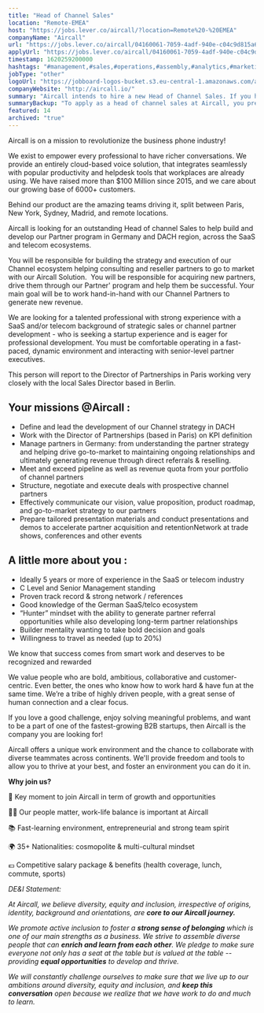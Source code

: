 ```yaml
---
title: "Head of Channel Sales"
location: "Remote-EMEA"
host: "https://jobs.lever.co/aircall/?location=Remote%20-%20EMEA"
companyName: "Aircall"
url: "https://jobs.lever.co/aircall/04160061-7059-4adf-940e-c04c9d815a66"
applyUrl: "https://jobs.lever.co/aircall/04160061-7059-4adf-940e-c04c9d815a66/apply"
timestamp: 1620259200000
hashtags: "#management,#sales,#operations,#assembly,#analytics,#marketing,#css,#German"
jobType: "other"
logoUrl: "https://jobboard-logos-bucket.s3.eu-central-1.amazonaws.com/aircall"
companyWebsite: "http://aircall.io/"
summary: "Aircall intends to hire a new Head of Channel Sales. If you have 5 years or more of experience in the SaaS or telecom industry, consider applying."
summaryBackup: "To apply as a head of channel sales at Aircall, you preferably need to have some knowledge of: #css, #management, #sales."
featured: 14
archived: "true"
---
```


Aircall is on a mission to revolutionize the business phone industry!

We exist to empower every professional to have richer conversations. We provide an entirely cloud-based voice solution, that integrates seamlessly with popular productivity and helpdesk tools that workplaces are already using. We have raised more than $100 Million since 2015, and we care about our growing base of 6000+ customers.

Behind our product are the amazing teams driving it, split between Paris, New York, Sydney, Madrid, and remote locations.

Aircall is looking for an outstanding Head of channel Sales to help build and develop our Partner program in Germany and DACH region, across the SaaS and telecom ecosystems.

You will be responsible for building the strategy and execution of our Channel ecosystem helping consulting and reseller partners to go to market with our Aircall Solution.  You will be responsible for acquiring new partners, drive them through our Partner' program and help them be successful. Your main goal will be to work hand-in-hand with our Channel Partners to generate new revenue.

We are looking for a talented professional with strong experience with a SaaS and/or telecom background of strategic sales or channel partner development - who is seeking a startup experience and is eager for professional development. You must be comfortable operating in a fast-paced, dynamic environment and interacting with senior-level partner executives.

This person will report to the Director of Partnerships in Paris working very closely with the local Sales Director based in Berlin.

## Your missions @Aircall :

*   Define and lead the development of our Channel strategy in DACH
*   Work with the Director of Partnerships (based in Paris) on KPI definition
*   Manage partners in Germany: from understanding the partner strategy and helping drive go-to-market to maintaining ongoing relationships and ultimately generating revenue through direct referrals & reselling. 
*   Meet and exceed pipeline as well as revenue quota from your portfolio of channel partners
*   Structure, negotiate and execute deals with prospective channel partners
*   Effectively communicate our vision, value proposition, product roadmap, and go-to-market strategy to our partners
*   Prepare tailored presentation materials and conduct presentations and demos to accelerate partner acquisition and retentionNetwork at trade shows, conferences and other events

## A little more about you :

*   Ideally 5 years or more of experience in the SaaS or telecom industry
*   C Level and Senior Management standing
*   Proven track record & strong network / references
*   Good knowledge of the German SaaS/telco ecosystem
*   “Hunter” mindset with the ability to generate partner referral opportunities while also developing long-term partner relationships
*   Builder mentality wanting to take bold decision and goals
*   Willingness to travel as needed (up to 20%)

We know that success comes from smart work and deserves to be recognized and rewarded

We value people who are bold, ambitious, collaborative and customer-centric. Even better, the ones who know how to work hard & have fun at the same time. We’re a tribe of highly driven people, with a great sense of human connection and a clear focus. 

If you love a good challenge, enjoy solving meaningful problems, and want to be a part of one of the fastest-growing B2B startups, then Aircall is the company you are looking for!

Aircall offers a unique work environment and the chance to collaborate with diverse teammates across continents. We'll provide freedom and tools to allow you to thrive at your best, and foster an environment you can do it in.

**Why join us?**

🚀 Key moment to join Aircall in term of growth and opportunities

💆‍♀️ Our people matter, work-life balance is important at Aircall

📚 Fast-learning environment, entrepreneurial and strong team spirit

🌍 35+ Nationalities: cosmopolite & multi-cultural mindset

💶 Competitive salary package & benefits (health coverage, lunch, commute, sports)

_DE&I Statement:_ 

_At Aircall, we believe diversity, equity and inclusion, irrespective of origins, identity, background and orientations, are_ **_core to our Aircall journey._** 

_We promote active inclusion to foster a_ **_strong sense of belonging_** _which is one of our main strengths as a business. We strive to assemble diverse people that can_ **_enrich and learn from each other_**_. We pledge to make sure everyone not only has a seat at the table but is valued at the table -- providing_ **_equal opportunities_** _to develop and thrive._

_We will constantly challenge ourselves to make sure that we live up to our ambitions around diversity, equity and inclusion, and_ **_keep this conversation_** _open because we realize that we have work to do and much to learn._
